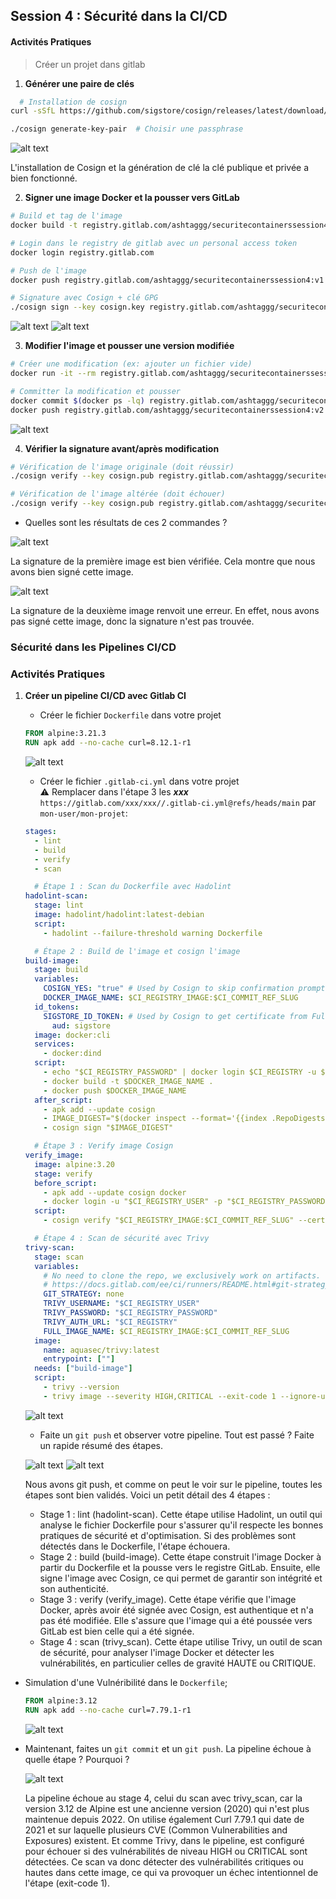 ## Session 4 : Sécurité dans la CI/CD

#### Activités Pratiques

> Créer un projet dans gitlab

1. **Générer une paire de clés**

```bash
  # Installation de cosign
curl -sSfL https://github.com/sigstore/cosign/releases/latest/download/cosign-linux-amd64 -o cosign && chmod +x cosign

./cosign generate-key-pair  # Choisir une passphrase
```

![alt text](images/1.png)

L'installation de Cosign et la génération de clé la clé publique et privée a bien fonctionné.

2. **Signer une image Docker et la pousser vers GitLab**

```bash
# Build et tag de l'image
docker build -t registry.gitlab.com/ashtaggg/securitecontainerssession4:v1 .

# Login dans le registry de gitlab avec un personal access token
docker login registry.gitlab.com

# Push de l'image
docker push registry.gitlab.com/ashtaggg/securitecontainerssession4:v1

# Signature avec Cosign + clé GPG
./cosign sign --key cosign.key registry.gitlab.com/ashtaggg/securitecontainerssession4:v1
```

![alt text](images/2.png)
![alt text](images/3.png)

3. **Modifier l'image et pousser une version modifiée**

```bash
# Créer une modification (ex: ajouter un fichier vide)
docker run -it --rm registry.gitlab.com/ashtaggg/securitecontainerssession4:v1 touch /tampered

# Committer la modification et pousser
docker commit $(docker ps -lq) registry.gitlab.com/ashtaggg/securitecontainerssession4:v2
docker push registry.gitlab.com/ashtaggg/securitecontainerssession4:v2
```

![alt text](images/4.png)

4. **Vérifier la signature avant/après modification**

```bash
# Vérification de l'image originale (doit réussir)
./cosign verify --key cosign.pub registry.gitlab.com/ashtaggg/securitecontainerssession4:v1

# Vérification de l'image altérée (doit échouer)
./cosign verify --key cosign.pub registry.gitlab.com/ashtaggg/securitecontainerssession4:v2
```

- Quelles sont les résultats de ces 2 commandes ?

![alt text](images/5.png)

La signature de la première image est bien vérifiée. Cela montre que nous avons bien signé cette image.

![alt text](images/6.png)

La signature de la deuxième image renvoit une erreur. En effet, nous avons pas signé cette image, donc la signature n'est pas trouvée.

### Sécurité dans les Pipelines CI/CD

### Activités Pratiques

1. **Créer un pipeline CI/CD avec Gitlab CI**

   - Créer le fichier `Dockerfile` dans votre projet

   ```Dockerfile title="Dockerfile"
   FROM alpine:3.21.3
   RUN apk add --no-cache curl=8.12.1-r1
   ```

   ![alt text](images/7.png)

   - Créer le fichier `.gitlab-ci.yml` dans votre projet  
     :warning: Remplacer dans l'étape 3 les **_xxx_** `https://gitlab.com/xxx/xxx//.gitlab-ci.yml@refs/heads/main` par `mon-user/mon-projet`:

   ```yaml title=".gitlab-ci.yml"
   stages:
     - lint
     - build
     - verify
     - scan

     # Étape 1 : Scan du Dockerfile avec Hadolint
   hadolint-scan:
     stage: lint
     image: hadolint/hadolint:latest-debian
     script:
       - hadolint --failure-threshold warning Dockerfile

     # Étape 2 : Build de l'image et cosign l'image
   build-image:
     stage: build
     variables:
       COSIGN_YES: "true" # Used by Cosign to skip confirmation prompts for non-destructive operations
       DOCKER_IMAGE_NAME: $CI_REGISTRY_IMAGE:$CI_COMMIT_REF_SLUG
     id_tokens:
       SIGSTORE_ID_TOKEN: # Used by Cosign to get certificate from Fulcio
         aud: sigstore
     image: docker:cli
     services:
       - docker:dind
     script:
       - echo "$CI_REGISTRY_PASSWORD" | docker login $CI_REGISTRY -u $CI_REGISTRY_USER --password-stdin
       - docker build -t $DOCKER_IMAGE_NAME .
       - docker push $DOCKER_IMAGE_NAME
     after_script:
       - apk add --update cosign
       - IMAGE_DIGEST="$(docker inspect --format='{{index .RepoDigests 0}}' "$DOCKER_IMAGE_NAME")"
       - cosign sign "$IMAGE_DIGEST"

     # Étape 3 : Verify image Cosign
   verify_image:
     image: alpine:3.20
     stage: verify
     before_script:
       - apk add --update cosign docker
       - docker login -u "$CI_REGISTRY_USER" -p "$CI_REGISTRY_PASSWORD" $CI_REGISTRY
     script:
       - cosign verify "$CI_REGISTRY_IMAGE:$CI_COMMIT_REF_SLUG" --certificate-identity "https://gitlab.com/Ashtaggg/securitecontainerssession4//.gitlab-ci.yml@refs/heads/main" --certificate-oidc-issuer "https://gitlab.com"

     # Étape 4 : Scan de sécurité avec Trivy
   trivy-scan:
     stage: scan
     variables:
       # No need to clone the repo, we exclusively work on artifacts.  See
       # https://docs.gitlab.com/ee/ci/runners/README.html#git-strategy
       GIT_STRATEGY: none
       TRIVY_USERNAME: "$CI_REGISTRY_USER"
       TRIVY_PASSWORD: "$CI_REGISTRY_PASSWORD"
       TRIVY_AUTH_URL: "$CI_REGISTRY"
       FULL_IMAGE_NAME: $CI_REGISTRY_IMAGE:$CI_COMMIT_REF_SLUG
     image:
       name: aquasec/trivy:latest
       entrypoint: [""]
     needs: ["build-image"]
     script:
       - trivy --version
       - trivy image --severity HIGH,CRITICAL --exit-code 1 --ignore-unfixed $CI_REGISTRY_IMAGE:$CI_COMMIT_REF_SLUG
   ```

   ![alt text](images/8.png)

   - Faite un `git push` et observer votre pipeline. Tout est passé ? Faite un rapide résumé des étapes.

   ![alt text](images/9.png)
   ![alt text](images/10.png)

   Nous avons git push, et comme on peut le voir sur le pipeline, toutes les étapes sont bien validés.
   Voici un petit détail des 4 étapes :

   - Stage 1 : lint (hadolint-scan).
     Cette étape utilise Hadolint, un outil qui analyse le fichier Dockerfile pour s'assurer qu'il respecte les bonnes pratiques de sécurité et d'optimisation. Si des problèmes sont détectés dans le Dockerfile, l'étape échouera.
   - Stage 2 : build (build-image). Cette étape construit l'image Docker à partir du Dockerfile et la pousse vers le registre GitLab. Ensuite, elle signe l'image avec Cosign, ce qui permet de garantir son intégrité et son authenticité.
   - Stage 3 : verify (verify_image). Cette étape vérifie que l'image Docker, après avoir été signée avec Cosign, est authentique et n'a pas été modifiée. Elle s'assure que l'image qui a été poussée vers GitLab est bien celle qui a été signée.
   - Stage 4 : scan (trivy_scan). Cette étape utilise Trivy, un outil de scan de sécurité, pour analyser l'image Docker et détecter les vulnérabilités, en particulier celles de gravité HAUTE ou CRITIQUE.

- Simulation d'une Vulnéribilité dans le `Dockerfile`;

  ```Dockerfile title="Dockerfile"
  FROM alpine:3.12
  RUN apk add --no-cache curl=7.79.1-r1
  ```

  ![alt text](images/11.png)

- Maintenant, faites un `git commit` et un `git push`. La pipeline échoue à quelle étape ? Pourquoi ?

  ![alt text](images/12.png)

  La pipeline échoue au stage 4, celui du scan avec trivy_scan, car la version 3.12 de Alpine est une ancienne version (2020) qui n'est plus maintenue depuis 2022. On utilise également Curl 7.79.1 qui date de 2021 et sur laquelle plusieurs CVE (Common Vulnerabilities and Exposures) existent.
  Et comme Trivy, dans le pipeline, est configuré pour échouer si des vulnérabilités de niveau HIGH ou CRITICAL sont détectées. Ce scan va donc détecter des vulnérabilités critiques ou hautes dans cette image, ce qui va provoquer un échec intentionnel de l'étape (exit-code 1).
